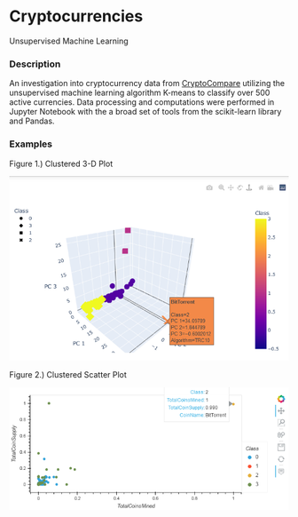 # Cryptocurrencies
Unsupervised Machine Learning

### Description
An investigation into cryptocurrency data from [CryptoCompare](https://min-api.cryptocompare.com/data/all/coinlist) utilizing the unsupervised machine learning algorithm K-means to classify over 500 active currencies. Data processing and computations were performed in Jupyter Notebook with the a broad set of tools from the scikit-learn library and Pandas.

### Examples
Figure 1.) Clustered 3-D Plot

![](/Resources/Fig1.png)


Figure 2.) Clustered Scatter Plot

![](/Resources/Fig3.png)
